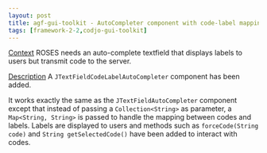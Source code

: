 ```yaml
---
layout: post
title: agf-gui-toolkit - AutoCompleter component with code-label mapping added
tags: [framework-2-2,codjo-gui-toolkit]
---
```

<u>Context</u>
ROSES needs an auto-complete textfield that displays labels to users but transmit code to the server.

<u>Description</u>
A ```JTextFieldCodeLabelAutoCompleter``` component has been added.

It works exactly the same as the ```JTextFieldAutoCompleter``` component except that instead of passing a ```Collection<String>``` as parameter, a ```Map<String, String>``` is passed to handle the mapping between codes and labels. Labels are displayed to users and methods such as ```forceCode(String code)``` and ```String getSelectedCode()``` have been added to interact with codes.